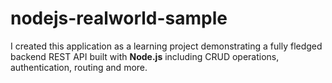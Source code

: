 # nodejs-realworld-sample

I created this application as a learning project demonstrating a fully fledged backend REST API built with **Node.js** including CRUD operations, authentication, routing and more.
